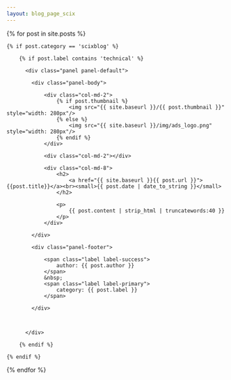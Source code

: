 ```yaml
---
layout: blog_page_scix
---
```


<div class="container">
    <div class="row">

{% for post in site.posts %}

    {% if post.category == 'scixblog' %}

        {% if post.label contains 'technical' %}
    
          <div class="panel panel-default">
    
            <div class="panel-body">
    
                <div class="col-md-2">
                    {% if post.thumbnail %}
                        <img src="{{ site.baseurl }}/{{ post.thumbnail }}" style="width: 280px"/>
                    {% else %}
                        <img src="{{ site.baseurl }}/img/ads_logo.png" style="width: 280px"/>
                    {% endif %}
                </div>
    
                <div class="col-md-2"></div>
    
                <div class="col-md-8">
                    <h2>
                        <a href="{{ site.baseurl }}{{ post.url }}">{{post.title}}</a><br><small>{{ post.date | date_to_string }}</small>
                    </h2>
    
                    <p>
                        {{ post.content | strip_html | truncatewords:40 }}
                    </p>
                </div>
    
            </div>
    
            <div class="panel-footer">
    
                <span class="label label-success">
                    author: {{ post.author }}
                </span>
                &nbsp;
                <span class="label label-primary">
                    category: {{ post.label }}
                </span>
    
            </div>
    
    
    
          </div>
    
        {% endif %}

    {% endif %}

{% endfor %}
</div>
</div>
